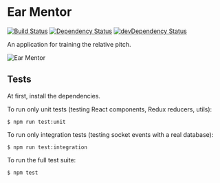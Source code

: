 Ear Mentor
==========================

[![Build Status](https://travis-ci.org/vladimirponomarev/ear-mentor-react-redux-socket.io-node.svg?branch=master)](https://travis-ci.org/vladimirponomarev/ear-mentor-react-redux-socket.io-node)
[![Dependency Status](https://david-dm.org/vladimirponomarev/ear-mentor-react-redux-socket.io-node.svg?theme=shields.io)](https://david-dm.org/vladimirponomarev/ear-mentor-react-redux-socket.io-node)
[![devDependency Status](https://david-dm.org/vladimirponomarev/ear-mentor-react-redux-socket.io-node/dev-status.svg?theme=shields.io)](https://david-dm.org/vladimirponomarev/ear-mentor-react-redux-socket.io-node#info=devDependencies)

An application for training the relative pitch.

![Ear Mentor](https://raw.github.com/vladimirponomarev/ear-mentor-react-redux-socket.io-node/master/screenshot.png)

## Tests
At first, install the dependencies.

To run only unit tests (testing React components, Redux reducers, utils):

```
$ npm run test:unit
```
    
To run only integration tests (testing socket events with a real database):

```
$ npm run test:integration 
```
    
To run the full test suite:

```
$ npm test
```
